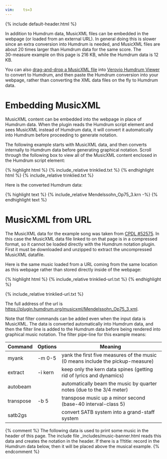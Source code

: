 ```yaml
---
vim:	ts=3
---
```


{% include default-header.html %}

In addition to Humdrum data, MusicXML files can be embedded in the 
webpage (or loaded from an external URL).  In general doing this is slower since 
an extra conversion into Humdrum is needed, and MusicXML files
are about 20 times larger than Humdrum data for the same score.  The <nobr>30-measure</nobr>
example on this page is 216 KB, while the Humdrum data is 12 KB.

You can also <a target="_blank"
href="http://doc.verovio.humdrum.org/interface/musicxml/">drag-and-drop a
MusicXML file</a> into <a target="_blank"
href="http://verovio.humdrum.org">Verovio Humdrum Viewer</a> to
convert to Humdrum, and then paste the Humdrum conversion into your
webpage, rather than converting the XML data files on the fly to
Humdrum data.


# Embedding MusicXML #

MusicXML content can be embedded into the webpage in place of Humdrum
data.  When the plugin reads the Humdrum script element and sees
MusicXML instead of Humdrum data, it will convert it automatically
into Humdrum before proceeding to generate notation.

The following example starts with MusicXML data, and then converts
internally to Humdrum data before generating graphical notation.
Scroll through the following box to view all of the MusicXML content
enclosed in the Humdrum script element:

<div class="scrolling">
{% highlight html %}
{% include_relative trinklied.txt %}
{% endhighlight html %}
{% include_relative trinklied.txt %}
</div>


Here is the converted Humdrum data:

<div class="scrolling">
{% highlight text %}
{% include_relative Mendelssohn_Op75_3.krn -%}
{% endhighlight text %}
</div>


# MusicXML from URL #

The MusicXML data for the example song was taken from <a target="_blank"
href="http://www3.cpdl.org/wiki/index.php/Trinklied,_Op._75,_No._3_(Felix_Mendelssohn)">CPDL
#52575</a>.  In this case the MusicXML data file linked to on that
page is in a compressed format, so it cannot be loaded directly with the Humdrum notation plugin.
First it must be downloaded and unzipped to extract the uncompressed MusicXML datafile.

Here is the same music loaded from a URL coming from the same
location as this webpage rather than stored directly inside of the
webpage:

{% highlight html %}
{% include_relative trinklied-url.txt %}
{% endhighlight %}

{% include_relative trinklied-url.txt %}

The full address of the url is <a target="_blank" href="https://plugin.humdrum.org/musicxml/Mendelssohn_Op75_3.xml">https://plugin.humdrum.org/musicxml/Mendelssohn_Op75_3.xml</a>.


Note that filter commands can be added even when the input data is
MusicXML.  The data is converted automatically into Humdrum data,
and then the filter line is added to the Humdrum data before being
rendered into graphical music notation.  The filter pipe-line for
this example means:

|  Command  |  Options       | Meaning
|-----------|----------------|--------
| myank     | -m&nbsp;0-5    | yank the first five measures of the music (0 means include the pickup-measure)
| extract   | -i&nbsp;kern   | keep only the kern data spines (getting rid of lyrics and dynamics)
| autobeam  |                | automatically beam the music by quarter notes (due to the 3/4 meter)
| transpose | -b&nbsp;5      | transpose music up a minor second (base-40 interval-class 5)
| satb2gs   |                | convert SATB system into a grand-staff system



{% comment %}
	The following data is used to print some music in the header of this page.
	The include file _includes/music-banner.html reads this data and creates
	the notation in the header.  If there is a !!!title: record in the
	Humdrum data below, then it will be placed above the musical example.
{% endcomment %}

<script type="text/x-humdrum" id="title-notation-source">
!!!title: <a target="_blank" href="http://www3.cpdl.org/wiki/index.php/Trinklied,_Op._75,_No._3_(Felix_Mendelssohn)">Mendelssohn: Trinklied, op. 75, no. 3, Tenor 1 part</a>
{% include_relative Mendelssohn_Op75_3.krn -%}
!!!filter: extract -k 4
</script>
